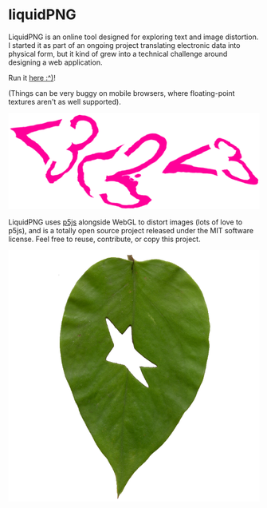 <!--
                              __
                     /\    .-" /
                    /  ; .'  .' 
                   :   :/  .'   
                    \  ;-.'     
       .--""""--..__/     `.    
     .'           .'    _   \   
    /                    \   ;  
   :                  \      :  
 .-;        -.         `.__.-'  
:  ;          \     ,   ;       
'._:           ;   :   (        
    \/  .__    ;    \   `-.     
     ;     "-,/_..--"`-..__)    
     '""--.._:
-->
# liquidPNG

LiquidPNG is an online tool designed for exploring text and image distortion. I started it as part of an ongoing project translating electronic data into physical form, but it kind of grew into a technical challenge around designing a web application.

Run it [here :^)](https://alexlafetra.github.io/liquidpng)!

(Things can be very buggy on mobile browsers, where floating-point textures aren't as well supported).

![Heart emoticon warped with liquidPNG](public/love.png)

LiquidPNG uses [p5js](https://p5js.org/) alongside WebGL to distort images (lots of love to p5js), and is a totally open source project released under the MIT software license. Feel free to reuse, contribute, or copy this project. 

![Image of a star cut into a leaf, which has been distorted with liquidPNG](public/leaf.png)


